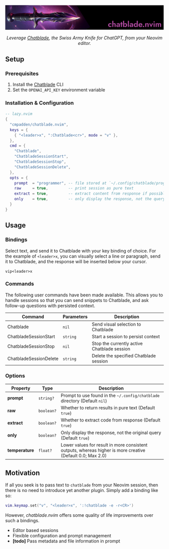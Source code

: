 <div align="center">
    <img alt="chatblade.nvim banner" src=".github/chatblade.nvim.png">
    <br>
    <p>
        <i>Leverage <a href="https://github.com/npiv/chatblade">Chatblade</a>, the Swiss Army Knife for ChatGPT, from your Neovim editor.</i>
    </p>
</div>

## Setup

### Prerequisites

1. Install the [Chatblade](https://github.com/npiv/chatblade) CLI
2. Set the `OPENAI_API_KEY` environment variable

### Installation & Configuration

```lua
-- lazy.nvim
{
  "cmpadden/chatblade.nvim",
  keys = {
    { "<leader>x", ":Chatblade<cr>", mode = "v" },
  },
  cmd = {
    "Chatblade",
    "ChatbladeSessionStart",
    "ChatbladeSessionStop",
    "ChatbladeSessionDelete",
  },
  opts = {
    prompt  = "programmer", -- file stored at `~/.config/chatblade/programmer`
    raw     = true,         -- print session as pure text
    extract = true,         -- extract content from response if possible (either json or code)
    only    = true,         -- only display the response, not the query
  }
}
```

## Usage

### Bindings

Select text, and send it to Chatblade with your key binding of choice. For the example
of `<leader>x`, you can visually select a line or paragraph, send it to Chatblade, and
the response will be inserted below your cursor.

```
vip<leader>x
```

### Commands

The following user commands have been made available. This allows you to handle sessions
so that you can send snippets to Chatblade, and ask follow-up questions with persisted
context.

| Command                | Parameters | Description                                 |
| ---------------------- | --------- | ------------------------------------------- |
| Chatblade              | `nil`     | Send visual selection to Chatblade          |
| ChatbladeSessionStart  | `string`  | Start a session to persist context          |
| ChatbladeSessionStop   | `nil`     | Stop the currently active Chatblade session |
| ChatbladeSessionDelete | `string`  | Delete the specified Chatblade session      |

### Options

| Property           | Type       | Description                                                                                                |
| ------------------ | ---------- | ---------------------------------------------------------------------------------------------------------- |
| **prompt**         | `string?`  | Prompt to use found in the `~/.config/chatblade` directory (Default `nil`)                                 |
| **raw**            | `boolean?` | Whether to return results in pure text (Default `true`)                                                    |
| **extract**        | `boolean?` | Whether to extract code from response (Default `true`)                                                     |
| **only**           | `boolean?` | Only display the response, not the original query (Default `true`)                                         |
| **temperature**    | `float?`   | Lower values for result in more consistent outputs, whereas higher is more creative (Default 0.0; Max 2.0) |

## Motivation

If all you seek is to pass text to `chatblade` from your Neovim session, then there is no need to introduce yet another plugin. Simply add a binding like so:

```lua
vim.keymap.set("v", "<leader>x", ':!chatblade -e -r<CR>')
```

However, _chatblade.nvim_ offers some quality of life improvements over such a bindings.

- Editor based sessions
- Flexible configuration and prompt management
- **[todo]** Pass metadata and file information in prompt
